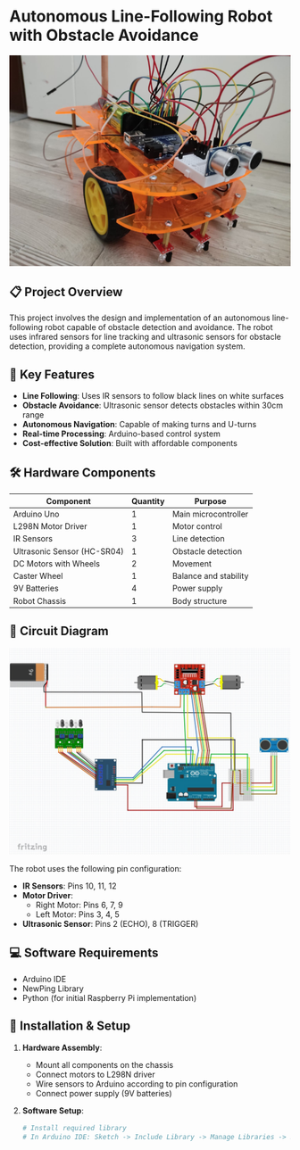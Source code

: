 # Autonomous Line-Following Robot with Obstacle Avoidance

![Robot Image](image.png)

## 📋 Project Overview

This project involves the design and implementation of an autonomous line-following robot capable of obstacle detection and avoidance. The robot uses infrared sensors for line tracking and ultrasonic sensors for obstacle detection, providing a complete autonomous navigation system.

## 🎯 Key Features

- **Line Following**: Uses IR sensors to follow black lines on white surfaces
- **Obstacle Avoidance**: Ultrasonic sensor detects obstacles within 30cm range
- **Autonomous Navigation**: Capable of making turns and U-turns
- **Real-time Processing**: Arduino-based control system
- **Cost-effective Solution**: Built with affordable components

## 🛠️ Hardware Components

| Component | Quantity | Purpose |
|-----------|----------|---------|
| Arduino Uno | 1 | Main microcontroller |
| L298N Motor Driver | 1 | Motor control |
| IR Sensors | 3 | Line detection |
| Ultrasonic Sensor (HC-SR04) | 1 | Obstacle detection |
| DC Motors with Wheels | 2 | Movement |
| Caster Wheel | 1 | Balance and stability |
| 9V Batteries | 4 | Power supply |
| Robot Chassis | 1 | Body structure |

## 🔌 Circuit Diagram

![Diagram](Senior_Project_Diagram.png)

The robot uses the following pin configuration:

- **IR Sensors**: Pins 10, 11, 12
- **Motor Driver**:
  - Right Motor: Pins 6, 7, 9
  - Left Motor: Pins 3, 4, 5
- **Ultrasonic Sensor**: Pins 2 (ECHO), 8 (TRIGGER)

## 💻 Software Requirements

- Arduino IDE
- NewPing Library
- Python (for initial Raspberry Pi implementation)

## 🚀 Installation & Setup

1. **Hardware Assembly**:
   - Mount all components on the chassis
   - Connect motors to L298N driver
   - Wire sensors to Arduino according to pin configuration
   - Connect power supply (9V batteries)

2. **Software Setup**:
   ```bash
   # Install required library
   # In Arduino IDE: Sketch -> Include Library -> Manage Libraries -> Search "NewPing"
